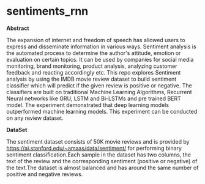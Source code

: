 # sentiments_rnn

**Abstract**

The expansion of internet and freedom of speech has allowed users to express and disseminate information in various ways. Sentiment analysis is the automated process to determine the author's attitude, emotion or evaluation on certain topics. It can be used by companies for social media monitoring, brand monitoring, product analysis, analyzing customer feedback and reacting accordingly etc. This repo explores Sentiment analysis by using the IMDB movie review dataset to build sentiment classifier which will predict if the given review is positive or negative. The classifiers are built on traditional Machine Learning Algorithms, Recurrent Neural networks like GRU, LSTM and Bi-LSTMs and pre trained BERT model. The experiment demonstrated that deep learning models outperformed machine learning models. This experiment can be conducted on any review dataset.




**DataSet** 

The sentiment dataset consists of 50K movie reviews and is provided by https://ai.stanford.edu/~amaas/data/sentiment/ for performing binary sentiment classification.Each sample in the dataset has two columns, the text of the review and the corresponding sentiment (positive or negative) of the text.The dataset is almost balanced and has around the same number of positive and negative reviews.
